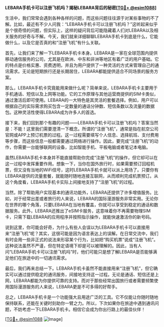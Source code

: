 **LEBARA手机卡可以注册飞机吗？揭秘LEBARA背后的秘密[[TG💪+ @esim1088](https://t.me/s/esim1088)]**

生活中，我们常常会遇到各种各样的问题，而这些问题往往源于对某些事物的不了解。比如，最近有不少人问我：“LEBARA手机卡可以注册飞机吗？”这听起来似乎是个很奇怪的问题，但实际上，这样的疑问背后可能隐藏着人们对LEBARA以及相关服务的好奇与不解。今天，我们就来详细聊聊LEBARA手机卡到底是什么，它能做什么，以及它是否真的和“注册飞机”有什么关联。

首先，让我们来了解一下LEBARA手机卡本身。LEBARA是一家在全球范围内提供移动通信服务的公司，尤其是在欧洲、中东和非洲等地区有着广泛的用户基础。它的特点是价格实惠、资费透明，并且为用户提供了一种灵活的方式来管理自己的通讯需求。无论是短期旅行还是长期居住，LEBARA都能提供适合不同场景的服务方案。

那么，LEBARA手机卡究竟能用来做什么呢？简单来说，LEBARA手机卡主要用于手机通话、短信以及上网等功能。它的工作原理与其他运营商提供的SIM卡类似，通过激活后即可使用。LEBARA的一大特色是其灵活的套餐选择。例如，用户可以根据自己的实际需求购买包含一定数量的通话分钟数、短信条数以及流量的数据包。这种灵活性使得LEBARA成为许多人的首选。

接下来，我们回到那个有趣的问题——LEBARA手机卡可以注册飞机吗？答案当然是：不能！这里我们需要澄清一下概念。所谓的“注册飞机”，通常是指在航空公司官网或APP上预订机票的过程。这一过程需要填写个人信息、选择航班、支付费用等步骤，而这些信息一般都需要通过网络进行操作。因此，要完成“注册飞机”的动作，你需要一台能够联网的设备，比如智能手机、平板电脑或者笔记本电脑。

虽然LEBARA手机卡本身并不能直接帮助你完成“注册飞机”的操作，但它却可以在这一过程中发挥重要作用。想象一下，当你在国外旅行时，如果需要预订回程机票，但又没有当地的WiFi信号，这时LEBARA手机卡就可以派上用场了。只要你有LEBARA提供的流量套餐，就能随时随地连接互联网，从而顺利完成机票预订。从这个角度看，LEBARA手机卡实际上间接地支持了“注册飞机”的过程。

当然，除了帮助用户实现基本的通讯功能外，LEBARA还提供了许多增值服务。比如，对于经常出差或者旅行的人来说，LEBARA的国际漫游服务非常实用。无论你在世界的哪个角落，只要LEBARA在当地有覆盖，你就可以享受到稳定的通话和数据服务。此外，LEBARA还推出了eSIM卡服务，这意味着你不再需要物理SIM卡，只需下载LEBARA的应用程序并按照指示操作，就能快速激活你的新号码。

说到这里，你可能会好奇，为什么有些人会误以为LEBARA手机卡可以直接用来“注册飞机”呢？其实，这很可能是因为语言表达上的误解。在日常交流中，我们有时会用一些非正式的说法来形容某个行为，比如把“购买机票”说成“注册飞机”。这种说法虽然不严谨，但在特定语境下却是可以被理解的。因此，当有人问“LEBARA手机卡可以注册飞机吗”时，他们可能只是想了解LEBARA是否能够满足他们在旅途中的一切通讯需求。

最后，我们再来总结一下。LEBARA手机卡虽然不能直接用来“注册飞机”，但它确实可以通过提供稳定的通讯服务，间接地支持这一过程。无论是通话、短信还是上网，LEBARA都能为你提供可靠的支持。而对于那些经常出国旅行或者需要频繁使用国际漫游服务的人来说，LEBARA更是不可多得的好帮手。

总之，LEBARA手机卡是一个功能强大且用途广泛的工具。它不仅能让你随时随地保持联系，还能在关键时刻助你一臂之力。所以，下次如果你在旅途中遇到通讯问题，不妨考虑一下LEBARA手机卡。相信它会成为你出行路上的最佳伙伴！

[[TG💪+ @esim1088](https://t.me/s/esim1088) ![Image](https://i.postimg.cc/4NQfJmqS/Snipaste-2025-05-13-00-14-12.png)]